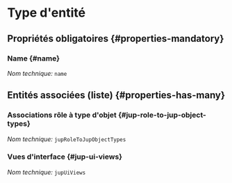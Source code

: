 # Type d'entité
<!--- THIS FILE IS GENERATED PLEASE DO NOT EDIT IT DIRECTLY --->



<OH code="jupObjectType"/>




## Propriétés obligatoires {#properties-mandatory}
    
### Name {#name}



*Nom technique:* ```name```
<PH code="jupObjectType:name"/>

    





## Entités associées (liste) {#properties-has-many}

### Associations rôle à type d'objet {#jup-role-to-jup-object-types}



*Nom technique:* ```jupRoleToJupObjectTypes```
<PH code="jupObjectType:jupRoleToJupObjectTypes"/>

### Vues d'interface {#jup-ui-views}



*Nom technique:* ```jupUiViews```
<PH code="jupObjectType:jupUiViews"/>




